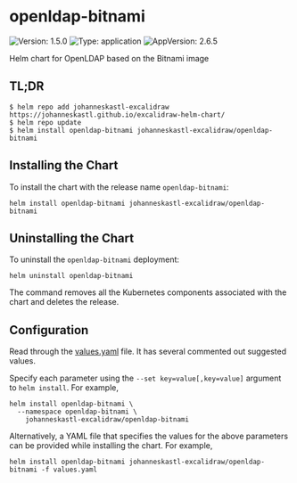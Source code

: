 # openldap-bitnami

![Version: 1.5.0](https://img.shields.io/badge/Version-1.5.0-informational?style=flat-square) ![Type: application](https://img.shields.io/badge/Type-application-informational?style=flat-square) ![AppVersion: 2.6.5](https://img.shields.io/badge/AppVersion-2.6.5-informational?style=flat-square)

Helm chart for OpenLDAP based on the Bitnami image

## TL;DR
```console
$ helm repo add johanneskastl-excalidraw https://johanneskastl.github.io/excalidraw-helm-chart/
$ helm repo update
$ helm install openldap-bitnami johanneskastl-excalidraw/openldap-bitnami
```

## Installing the Chart
To install the chart with the release name `openldap-bitnami`:
```console
helm install openldap-bitnami johanneskastl-excalidraw/openldap-bitnami
```

## Uninstalling the Chart
To uninstall the `openldap-bitnami` deployment:
```console
helm uninstall openldap-bitnami
```
The command removes all the Kubernetes components associated with the chart and deletes the release.

## Configuration

Read through the [values.yaml](./values.yaml) file. It has several commented out suggested values.

Specify each parameter using the `--set key=value[,key=value]` argument to `helm install`. For example,
```console
helm install openldap-bitnami \
  --namespace openldap-bitnami \
    johanneskastl-excalidraw/openldap-bitnami
```

Alternatively, a YAML file that specifies the values for the above parameters can be provided while installing the chart.
For example,
```console
helm install openldap-bitnami johanneskastl-excalidraw/openldap-bitnami -f values.yaml
```

